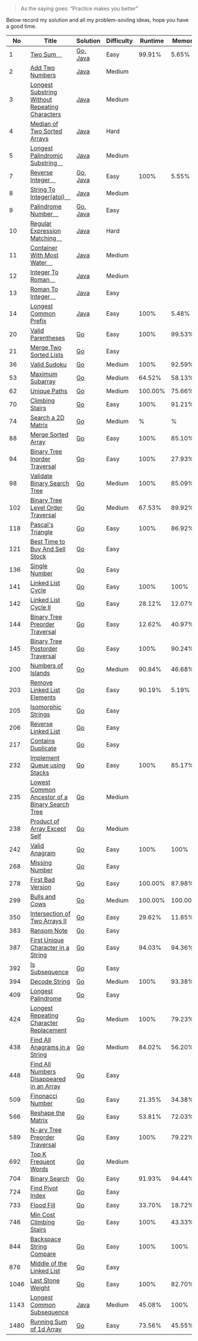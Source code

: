 > As the saying goes: “Practice makes you better"

Below record my solution and all my problem-sovling ideas, hope you have a good time.

| No   | Title                                                                                                                           | Solution               | Difficulty | Runtime | Memory  | Memo   |
| ---- | ------------------------------------------------------------------------------------------------------------------------------- | ---------------------- | ---------- | ------- | ------- | ------ |
| 1    | [Two Sum　](https://leetcode.com/problems/two-sum)                                                                              | [Go, Java](leetcode/1) | Easy       | 99.91%  | 5.65%   |        |
| 2    | [Add Two Numbers ](https://leetcode.com/problems/add-two-numbers)                                                               | [Java](leetcode/2)     | Medium     |         |         |        |
| 3    | [Longest Substring Without Repeating Characters ](https://leetcode.com/problems/longest-substring-without-repeating-characters) | [Java](leetcode/3)     | Medium     |         |         |        |
| 4    | [Median of Two Sorted Arrays ](https://leetcode.com/problems/median-of-two-sorted-arrays)                                       | [Java](leetcode/4)     | Hard       |         |         |        |
| 5    | [Longest Palindromic Substring　](https://leetcode.com/problems/longest-palindromic-substring)                                  | [Java](leetcode/5)     | Medium     |         |         |        |
| 7    | [Reverse Integer　](https://leetcode.com/problems/reverse-integer)                                                              | [Go, Java](leetcode/7) | Easy       | 100%    | 5.55%   |        |
| 8    | [String To Integer(atoi)　](https://leetcode.com/problems/string-to-integer-atoi)                                               | [Java](leetcode/8)     | Medium     |         |         |        |
| 9    | [Palindrome Number　](https://leetcode.com/problems/palindrome-number)                                                          | [Go, Java](leetcode/9) | Easy       |         |         |        |
| 10   | [Regular Expression Matching　](https://leetcode.com/problems/regular-expression-matching)                                      | [Java](leetcode/10)    | Hard       |         |         |        |
| 11   | [Container With Most Water　](https://leetcode.com/problems/container-with-most-water)                                          | [Java](leetcode/11)    | Medium     |         |         |        |
| 12   | [Integer To Roman　](https://leetcode.com/problems/integer-to-roman)                                                            | [Java](leetcode/12)    | Medium     |         |         |        |
| 13   | [Roman To Integer　](https://leetcode.com/problems/roman-to-integer)                                                            | [Java](leetcode/13)    | Easy       |         |         |        |
| 14   | [Longest Common Prefix](https://leetcode.com/problems/longest-common-prefix)                                                    | [Java](leetcode/14)    | Easy       | 100%    | 5.48%   |        |
| 20   | [Valid Parentheses](https://leetcode.com/problems/valid-parentheses)                                                            | [Go](leetcode/20)      | Easy       | 100%    | 99.53%  |        |
| 21   | [Merge Two Sorted Lists](https://leetcode.com/problems/merge-two-sorted-lists)                                                  | [Go](leetcode/21)      | Easy       |         |         |        |
| 36   | [Valid Sudoku](https://leetcode.com/problems/valid-sudoku)                                                                      | [Go](leetcode/36)      | Medium     | 100%    | 92.59%  |        |
| 53   | [Maximum Subarray](https://leetcode.com/problems/maximum-subarray)                                                              | [Go](leetcode/53)      | Medium     | 64.52%  | 58.13%  | F/U[x] |
| 62   | [Unique Paths](https://leetcode.com/problems/unique-paths)                                                                      | [Go](leetcode/62)      | Medium     | 100.00% | 75.66%  |        |
| 70   | [Climbing Stairs](https://leetcode.com/problems/climbing-stairs)                                                                | [Go](leetcode/70)      | Easy       | 100%    | 91.21%  |        |
| 74   | [Search a 2D Matrix](https://leetcode.com/problems/search-a-2d-matrix)                                                          | [Go](leetcode/74)      | Medium     | %       | %       |        |
| 88   | [Merge Sorted Array](https://leetcode.com/problems/merge-sorted-array)                                                          | [Go](leetcode/88)      | Easy       | 100%    | 85.10%  | F/U[v] |
| 94   | [Binary Tree Inorder Traversal](https://leetcode.com/problems/binary-aversal)                                                   | [Go](leetcode/94)      | Easy       | 100%    | 27.93%  |        |
| 98   | [Validate Binary Search Tree](https://leetcode.com/problems/validate-binary-search-tree)                                        | [Go](leetcode/98)      | Medium     | 100%    | 85.09%  |        |
| 102  | [Binary Tree Level Order Traversal](https://leetcode.com/problems/binary-tree-level-order-traversal)                            | [Go](leetcode/102)     | Medium     | 67.53%  | 89.92%  |        |
| 118  | [Pascal's Triangle](https://leetcode.com/problems/pascals-triangle)                                                             | [Go](leetcode/118)     | Easy       | 100%    | 86.92%  |        |
| 121  | [Best Time to Buy And Sell Stock](https://leetcode.com/problems/best-time-to-buy-and-sell-stock)                                | [Go](leetcode/121)     | Easy       |         |         |        |
| 136  | [Single Number](https://leetcode.com/problems/single-number)                                                                    | [Go](leetcode/136)     | Easy       |         |         |        |
| 141  | [Linked List Cycle](https://leetcode.com/problems/linked-list-cycle)                                                            | [Go](leetcode/141)     | Easy       | 100%    | 100%    | F/U[v] |
| 142  | [Linked List Cycle II](https://leetcode.com/problems/linked-list-cycle-II)                                                      | [Go](leetcode/142)     | Easy       | 28.12%  | 12.07%  |        |
| 144  | [Binary Tree Preorder Traversal](https://leetcode.com/problems/binary-tree-preorder-traversal)                                  | [Go](leetcode/144)     | Easy       | 12.62%  | 40.97%  |        |
| 145  | [Binary Tree Postorder Traversal](https://leetcode.com/problems/binary-tree-postorder-traversal)                                | [Go](leetcode/145)     | Easy       | 100%    | 90.24%  |        |
| 200  | [Numbers of Islands](https://leetcode.com/problems/numbers-of-islands)                                                          | [Go](leetcode/200)     | Medium     | 90.84%  | 46.68%  |        |
| 203  | [Remove Linked List Elements](https://leetcode.com/problems/remove-linked-list-elements)                                        | [Go](leetcode/203)     | Easy       | 90.19%  | 5.19%   |        |
| 205  | [Isomorphic Strings](https://leetcode.com/problems/isomorphic-strings)                                                          | [Go](leetcode/205)     | Easy       |         |         |        |
| 206  | [Reverse Linked List](https://leetcode.com/problems/reverse-linked-list)                                                        | [Go](leetcode/206)     | Easy       |         |         |        |
| 217  | [Contains Duplicate](https://leetcode.com/problems/contains-duplicate)                                                          | [Go](leetcode/217)     | Easy       |         |         |        |
| 232  | [Implement Queue using Stacks](https://leetcode.com/problems/implement-queue-using-stacks)                                      | [Go](leetcode/232)     | Easy       | 100%    | 85.17%  | F/U[v] |
| 235  | [Lowest Common Ancestor of a Binary Search Tree](https://leetcode.com/problems/lowest-common-ancestor-of-a-binary-serach-tree)  | [Go](leetcode/235)     | Medium     |         |         |        |
| 238  | [Product of Array Except Self](https://leetcode.com/problems/product-of-array-except-self)                                      | [Go](leetcode/238)     | Medium     |         |         |        |
| 242  | [Valid Anagram](https://leetcode.com/problems/valid-anagram)                                                                    | [Go](leetcode/242)     | Easy       | 100%    | 100%    |        |
| 268  | [Missing Number](https://leetcode.com/problems/missing-number)                                                                  | [Go](leetcode/268)     | Easy       |         |         |        |
| 278  | [First Bad Version](https://leetcode.com/problems/first-bad-version)                                                            | [Go](leetcode/278)     | Easy       | 100.00% | 87.98%  | ⭐️      |
| 299  | [Bulls and Cows](https://leetcode.com/problems/bulls-and-cows)                                                                  | [Go](leetcode/299)     | Medium     | 100.00% | 100.00% | ⭐️      |
| 350  | [Intersection of Two Arrays II](https://leetcode.com/problems/intersection-of-two-arrays-II)                                    | [Go](leetcode/350)     | Easy       | 29.62%  | 11.85%  |        |
| 383  | [Ransom Note](https://leetcode.com/problems/ransom-note)                                                                        | [Go](leetcode/383)     | Easy       |         |         |        |
| 387  | [First Unique Character in a String](https://leetcode.com/problems/first-unique-character-in-a-string)                          | [Go](leetcode/387)     | Easy       | 94.03%  | 94.36%  |        |
| 392  | [Is Subsequence](https://leetcode.com/problems/is-subsequence)                                                                  | [Go](leetcode/392)     | Easy       |         |         |        |
| 394  | [Decode String](https://leetcode.com/problems/decode-string)                                                                    | [Go](leetcode/394)     | Medium     | 100%    | 93.38%  |        |
| 409  | [Longest Palindrome](https://leetcode.com/problems/longest-palindrome)                                                          | [Go](leetcode/409)     | Easy       |         |         |        |
| 424  | [Longest Repeating Character Replacement](https://leetcode.com/problems/longest-repeating-character-replacement)                | [Go](leetcode/424)     | Medium     | 100%    | 79.23%  |        |
| 438  | [Find All Anagrams in a String](https://leetcode.com/problems/find-all-anagrams-in-a-string)                                    | [Go](leetcode/438)     | Medium     | 84.02%  | 56.20%  |        |
| 448  | [Find All Numbers Disappeared in an Array](https://leetcode.com/problems/find-all-numbers-disappeared-in-an-array)              | [Go](leetcode/448)     | Easy       |         |         |        |
| 509  | [Finonacci Number](https://leetcode.com/problems/finonacci-number)                                                              | [Go](leetcode/509)     | Easy       | 21.35%  | 34.38%  |        |
| 566  | [Reshape the Matrix](https://leetcode.com/problems/reshape-the-matrix)                                                          | [Go](leetcode/566)     | Easy       | 53.81%  | 72.03%  | O/P[x] |
| 589  | [N-ary Tree Preorder Traversal](https://leetcode.com/problems/n-ary-tree-preorder-traversal)                                    | [Go](leetcode/589)     | Easy       | 100%    | 79.22%  |        |
| 692  | [Top K Frequent Words](https://leetcode.com/problems/top-k-frequent-words)                                                      | [Go](leetcode/692)     | Medium     |         |         | F/U[x] |
| 704  | [Binary Search](https://leetcode.com/problems/binary-search)                                                                    | [Go](leetcode/704)     | Easy       | 91.93%  | 94.44%  |        |
| 724  | [Find Pivot Index](https://leetcode.com/problems/find-pivot-index)                                                              | [Go](leetcode/724)     | Easy       |         |         |        |
| 733  | [Flood Fill](https://leetcode.com/problems/flood-fill)                                                                          | [Go](leetcode/733)     | Easy       | 33.70%  | 18.72%  |        |
| 746  | [Min Cost Climbing Stairs](https://leetcode.com/problems/min-cost-climbing-stairs)                                              | [Go](leetcode/746)     | Easy       | 100%    | 43.33%  |        |
| 844  | [Backspace String Compare](https://leetcode.com/problems/backspace-string-compare)                                              | [Go](leetcode/844)     | Easy       | 100%    | 100%    |        |
| 876  | [Middle of the Linked List](https://leetcode.com/problems/middle-of-the-linked-list)                                            | [Go](leetcode/876)     | Easy       |         |         |        |
| 1046 | [Last Stone Weight](https://leetcode.com/problems/last-stone-weight)                                                            | [Go](leetcode/1046)    | Easy       | 100%    | 82.70%  |        |
| 1143 | [Longest Common Subsequence](https://leetcode.com/problems/longest-common-subsequence)                                          | [Java](leetcode/1143)  | Medium     | 45.08%  | 100%    |        |
| 1480 | [Running Sum of 1d Array](https://leetcode.com/problems/running-sum-of-1d-array)                                                | [Go](leetcode/1480)    | Easy       | 73.56%  | 45.55%  |        |